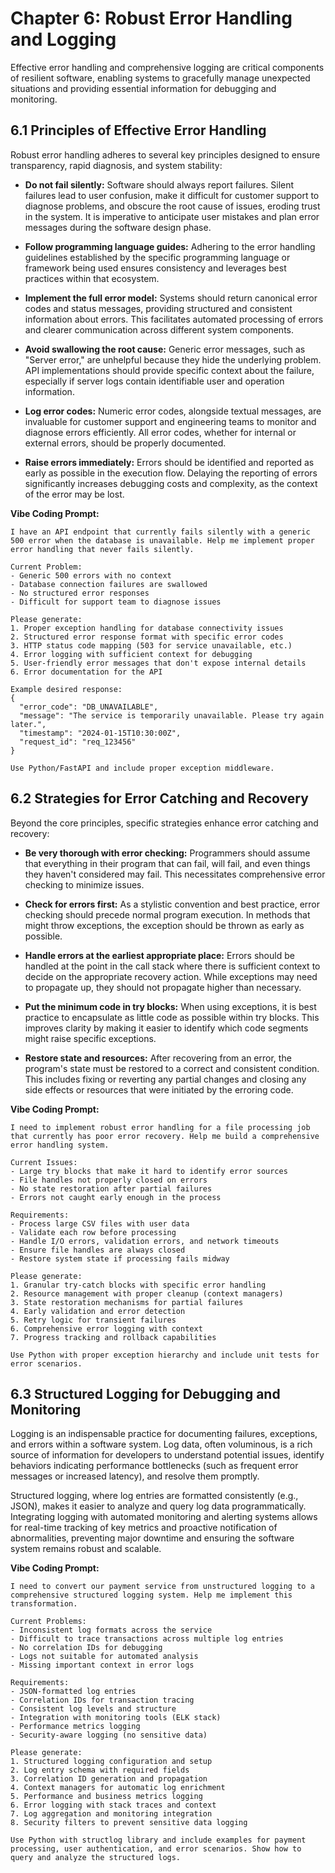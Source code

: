 # Chapter 6: Robust Error Handling and Logging

Effective error handling and comprehensive logging are critical components of resilient software, enabling systems to gracefully manage unexpected situations and providing essential information for debugging and monitoring.

## 6.1 Principles of Effective Error Handling

Robust error handling adheres to several key principles designed to ensure transparency, rapid diagnosis, and system stability:

- **Do not fail silently:** Software should always report failures. Silent failures lead to user confusion, make it difficult for customer support to diagnose problems, and obscure the root cause of issues, eroding trust in the system. It is imperative to anticipate user mistakes and plan error messages during the software design phase.

- **Follow programming language guides:** Adhering to the error handling guidelines established by the specific programming language or framework being used ensures consistency and leverages best practices within that ecosystem.

- **Implement the full error model:** Systems should return canonical error codes and status messages, providing structured and consistent information about errors. This facilitates automated processing of errors and clearer communication across different system components.

- **Avoid swallowing the root cause:** Generic error messages, such as "Server error," are unhelpful because they hide the underlying problem. API implementations should provide specific context about the failure, especially if server logs contain identifiable user and operation information.

- **Log error codes:** Numeric error codes, alongside textual messages, are invaluable for customer support and engineering teams to monitor and diagnose errors efficiently. All error codes, whether for internal or external errors, should be properly documented.

- **Raise errors immediately:** Errors should be identified and reported as early as possible in the execution flow. Delaying the reporting of errors significantly increases debugging costs and complexity, as the context of the error may be lost.

**Vibe Coding Prompt:**
```
I have an API endpoint that currently fails silently with a generic 500 error when the database is unavailable. Help me implement proper error handling that never fails silently.

Current Problem:
- Generic 500 errors with no context
- Database connection failures are swallowed
- No structured error responses
- Difficult for support team to diagnose issues

Please generate:
1. Proper exception handling for database connectivity issues
2. Structured error response format with specific error codes
3. HTTP status code mapping (503 for service unavailable, etc.)
4. Error logging with sufficient context for debugging
5. User-friendly error messages that don't expose internal details
6. Error documentation for the API

Example desired response:
{
  "error_code": "DB_UNAVAILABLE",
  "message": "The service is temporarily unavailable. Please try again later.",
  "timestamp": "2024-01-15T10:30:00Z",
  "request_id": "req_123456"
}

Use Python/FastAPI and include proper exception middleware.
```

## 6.2 Strategies for Error Catching and Recovery

Beyond the core principles, specific strategies enhance error catching and recovery:

- **Be very thorough with error checking:** Programmers should assume that everything in their program that can fail, will fail, and even things they haven't considered may fail. This necessitates comprehensive error checking to minimize issues.

- **Check for errors first:** As a stylistic convention and best practice, error checking should precede normal program execution. In methods that might throw exceptions, the exception should be thrown as early as possible.

- **Handle errors at the earliest appropriate place:** Errors should be handled at the point in the call stack where there is sufficient context to decide on the appropriate recovery action. While exceptions may need to propagate up, they should not propagate higher than necessary.

- **Put the minimum code in try blocks:** When using exceptions, it is best practice to encapsulate as little code as possible within try blocks. This improves clarity by making it easier to identify which code segments might raise specific exceptions.

- **Restore state and resources:** After recovering from an error, the program's state must be restored to a correct and consistent condition. This includes fixing or reverting any partial changes and closing any side effects or resources that were initiated by the erroring code.

**Vibe Coding Prompt:**
```
I need to implement robust error handling for a file processing job that currently has poor error recovery. Help me build a comprehensive error handling system.

Current Issues:
- Large try blocks that make it hard to identify error sources
- File handles not properly closed on errors
- No state restoration after partial failures
- Errors not caught early enough in the process

Requirements:
- Process large CSV files with user data
- Validate each row before processing
- Handle I/O errors, validation errors, and network timeouts
- Ensure file handles are always closed
- Restore system state if processing fails midway

Please generate:
1. Granular try-catch blocks with specific error handling
2. Resource management with proper cleanup (context managers)
3. State restoration mechanisms for partial failures
4. Early validation and error detection
5. Retry logic for transient failures
6. Comprehensive error logging with context
7. Progress tracking and rollback capabilities

Use Python with proper exception hierarchy and include unit tests for error scenarios.
```

## 6.3 Structured Logging for Debugging and Monitoring

Logging is an indispensable practice for documenting failures, exceptions, and errors within a software system. Log data, often voluminous, is a rich source of information for developers to understand potential issues, identify behaviors indicating performance bottlenecks (such as frequent error messages or increased latency), and resolve them promptly.

Structured logging, where log entries are formatted consistently (e.g., JSON), makes it easier to analyze and query log data programmatically. Integrating logging with automated monitoring and alerting systems allows for real-time tracking of key metrics and proactive notification of abnormalities, preventing major downtime and ensuring the software system remains robust and scalable.

**Vibe Coding Prompt:**
```
I need to convert our payment service from unstructured logging to a comprehensive structured logging system. Help me implement this transformation.

Current Problems:
- Inconsistent log formats across the service
- Difficult to trace transactions across multiple log entries
- No correlation IDs for debugging
- Logs not suitable for automated analysis
- Missing important context in error logs

Requirements:
- JSON-formatted log entries
- Correlation IDs for transaction tracing
- Consistent log levels and structure
- Integration with monitoring tools (ELK stack)
- Performance metrics logging
- Security-aware logging (no sensitive data)

Please generate:
1. Structured logging configuration and setup
2. Log entry schema with required fields
3. Correlation ID generation and propagation
4. Context managers for automatic log enrichment
5. Performance and business metrics logging
6. Error logging with stack traces and context
7. Log aggregation and monitoring integration
8. Security filters to prevent sensitive data logging

Use Python with structlog library and include examples for payment processing, user authentication, and error scenarios. Show how to query and analyze the structured logs.
``` 